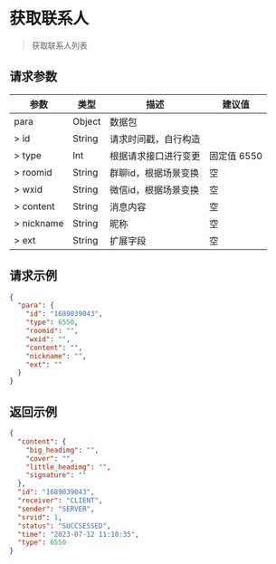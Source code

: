 # 获取联系人

> 获取联系人列表

## 请求参数

| 参数         | 类型      | 描述           | 建议值      |
|------------|---------|--------------|----------|
| para	      | Object  | 数据包          |          |
| > id       | 	String | 	请求时间戳，自行构造  |          |
| > type     | 	Int    | 	根据请求接口进行变更  | 固定值 6550 |
| > roomid   | 	String | 	群聊id，根据场景变换 | 空        |
| > wxid     | 	String | 	微信id，根据场景变换 | 空        |
| > content  | 	String | 	消息内容        | 空        |
| > nickname | 	String | 	昵称          | 空        |
| > ext      | 	String | 	扩展字段        | 空        |

## 请求示例

```json
{
  "para": {
    "id": "1689039043",
    "type": 6550,
    "roomid": "",
    "wxid": "",
    "content": "",
    "nickname": "",
    "ext": ""
  }
}
```

## 返回示例

```json
{
  "content": {
    "big_headimg": "",
    "cover": "",
    "little_headimg": "",
    "signature": ""
  },
  "id": "1689039043",
  "receiver": "CLIENT",
  "sender": "SERVER",
  "srvid": 1,
  "status": "SUCCSESSED",
  "time": "2023-07-12 11:10:35",
  "type": 6550
}
```
